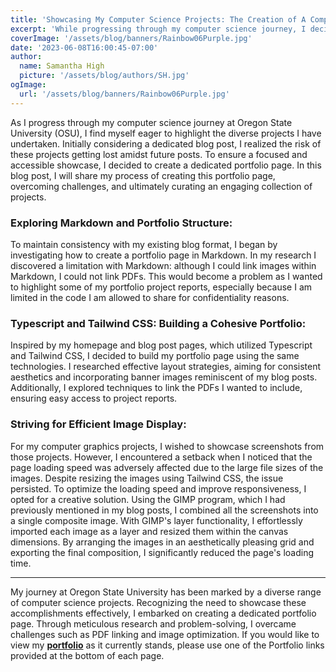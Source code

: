 ```yaml
---
title: 'Showcasing My Computer Science Projects: The Creation of A Comprehensive Portfolio'
excerpt: 'While progressing through my computer science journey, I decided to highlight my diverse projects via a portfolio page.'
coverImage: '/assets/blog/banners/Rainbow06Purple.jpg'
date: '2023-06-08T16:00:45-07:00'
author:
  name: Samantha High
  picture: '/assets/blog/authors/SH.jpg'
ogImage:
  url: '/assets/blog/banners/Rainbow06Purple.jpg'
---
```


As I progress through my computer science journey at Oregon State University (OSU), I find myself eager to highlight the diverse projects I have undertaken. Initially considering a dedicated blog post, I realized the risk of these projects getting lost amidst future posts. To ensure a focused and accessible showcase, I decided to create a dedicated portfolio page. In this blog post, I will share my process of creating this portfolio page, overcoming challenges, and ultimately curating an engaging collection of projects.

### Exploring Markdown and Portfolio Structure:
To maintain consistency with my existing blog format, I began by investigating how to create a portfolio page in Markdown. In my research I discovered a limitation with Markdown: although I could link images within Markdown, I could not link PDFs. This would become a problem as I wanted to highlight some of my portfolio project reports, especially because I am limited in the code I am allowed to share for confidentiality reasons.

### Typescript and Tailwind CSS: Building a Cohesive Portfolio:
Inspired by my homepage and blog post pages, which utilized Typescript and Tailwind CSS, I decided to build my portfolio page using the same technologies. I researched effective layout strategies, aiming for consistent aesthetics and incorporating banner images reminiscent of my blog posts. Additionally, I explored techniques to link the PDFs I wanted to include, ensuring easy access to project reports.

### Striving for Efficient Image Display:
For my computer graphics projects, I wished to showcase screenshots from those projects. However, I encountered a setback when I noticed that the page loading speed was adversely affected due to the large file sizes of the images. Despite resizing the images using Tailwind CSS, the issue persisted. To optimize the loading speed and improve responsiveness, I opted for a creative solution. Using the GIMP program, which I had previously mentioned in my blog posts, I combined all the screenshots into a single composite image. With GIMP's layer functionality, I effortlessly imported each image as a layer and resized them within the canvas dimensions. By arranging the images in an aesthetically pleasing grid and exporting the final composition, I significantly reduced the page's loading time.

---

My journey at Oregon State University has been marked by a diverse range of computer science projects. Recognizing the need to showcase these accomplishments effectively, I embarked on creating a dedicated portfolio page. Through meticulous research and problem-solving, I overcame challenges such as PDF linking and image optimization. If you would like to view my [**portfolio**](../portfolio) as it currently stands, please use one of the Portfolio links provided at the bottom of each page. 